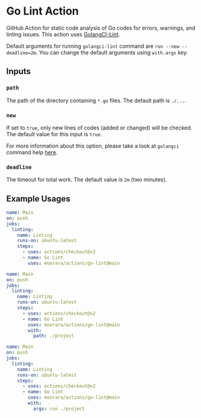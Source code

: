 # Go Lint Action

GitHub Action for static code analysis of Go codes for errors, warnings, and linting issues.
This action uses [GolangCI-Lint](https://github.com/golangci/golangci-lint).

Default arguments for running `golangci-lint` command are `run --new --deadline=2m`.
You can change the default arguments using `with.args` key.

## Inputs

### `path`

The path of the directory containing `*.go` files.
The default path is `./...`.

### `new`

If set to `true`, only new lines of codes (added or changed) will be checked.
The default value for this input is `true`.

For more information about this option,
please take a look at `golangci` command help [here](https://github.com/golangci/golangci-lint#command-line-options).

### `deadline`

The timeout for total work. The default value is `2m` (two minutes).

## Example Usages

```yaml
name: Main
on: push
jobs:
  linting:
    name: Linting
    runs-on: ubuntu-latest
    steps:
      - uses: actions/checkout@v2
      - name: Go Lint
        uses: moorara/actions/go-lint@main
```

```yaml
name: Main
on: push
jobs:
  linting:
    name: Linting
    runs-on: ubuntu-latest
    steps:
      - uses: actions/checkout@v2
      - name: Go Lint
        uses: moorara/actions/go-lint@main
        with:
          path: ./project
```

```yaml
name: Main
on: push
jobs:
  linting:
    name: Linting
    runs-on: ubuntu-latest
    steps:
      - uses: actions/checkout@v2
      - name: Go Lint
        uses: moorara/actions/go-lint@main
        with:
          args: run ./project
```
